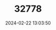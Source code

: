 ---
title: "32778"
category: "Leea tinctoria"
draft: false
date: 2024-02-22 13:03:50
languages:
  Creoles and pidgins, Portuguese-based (Other): ["Celé-celé", "Cêlê-cêlê", "Celé-alé"]
---